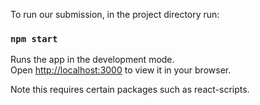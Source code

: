 
To run our submission, in the project directory run:

### `npm start`

Runs the app in the development mode.\
Open [http://localhost:3000](http://localhost:3000) to view it in your browser.

Note this requires certain packages such as react-scripts.


